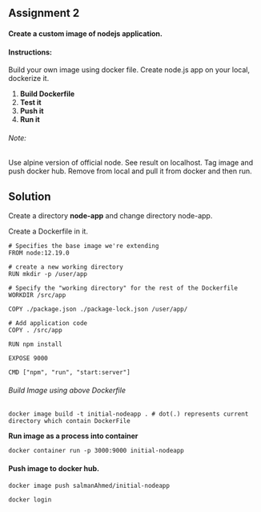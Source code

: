 ## Assignment 2 

#### Create a custom image of nodejs application.

#### Instructions:

Build your own image using docker file.
Create node.js app on your local, dockerize it.

1. **Build Dockerfile**
2. **Test it**
3. **Push it**
4. **Run it**

###### Note:
Use alpine version of official node.
See result on localhost.
Tag image and push docker hub.
Remove from local and pull it from docker and then run.


## Solution

Create a directory **node-app** and change directory node-app.

Create a Dockerfile in it.

```
# Specifies the base image we're extending
FROM node:12.19.0

# create a new working directory
RUN mkdir -p /user/app

# Specify the "working directory" for the rest of the Dockerfile
WORKDIR /src/app

COPY ./package.json ./package-lock.json /user/app/

# Add application code
COPY . /src/app

RUN npm install

EXPOSE 9000

CMD ["npm", "run", "start:server"]
```

###### Build Image using above Dockerfile

```
docker image build -t initial-nodeapp . # dot(.) represents current directory which contain DockerFile
```

**Run image as a process into container**

```
docker container run -p 3000:9000 initial-nodeapp
```

#### Push image to docker hub.

```
docker image push salmanAhmed/initial-nodeapp

docker login 
```